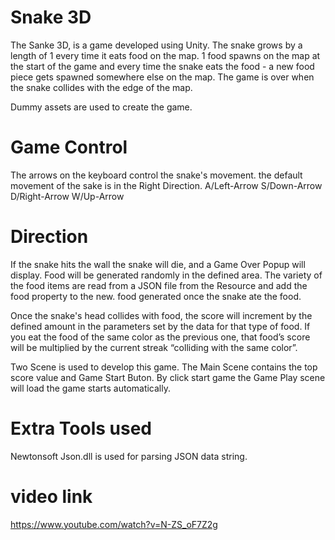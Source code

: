 # Snake 3D
The Sanke 3D, is a game developed using Unity. The snake grows by a length of 1 every time it eats food on the map. 1 food spawns on the map at the start of the game and every time the snake eats the food - a new food piece gets spawned somewhere else on the map. The game is over when the snake collides with the edge of the map.

Dummy assets are used to create the game.

# Game Control
The arrows on the keyboard control the snake's movement. the default movement of the sake is in the Right Direction.
A/Left-Arrow S/Down-Arrow D/Right-Arrow W/Up-Arrow
# Direction

If the snake hits the wall the snake will die, and a Game Over Popup will display.
Food will be generated randomly in the defined area. The variety of the food items are read from a JSON file from the Resource and add the food property to the new. food generated once the snake ate the food. 

Once the snake's head collides with food, the score will increment by the defined amount in the parameters set by the data for that type of food. If you eat the food of the same color as the previous one, that food’s score will be multiplied by the current streak “colliding with the same color”.

Two Scene is used to develop this game. The Main Scene contains the top score value and Game Start Buton. By click start game the Game Play scene will load the game starts automatically.


# Extra Tools used
Newtonsoft Json.dll is used for parsing JSON data string.


# video link

https://www.youtube.com/watch?v=N-ZS_oF7Z2g

